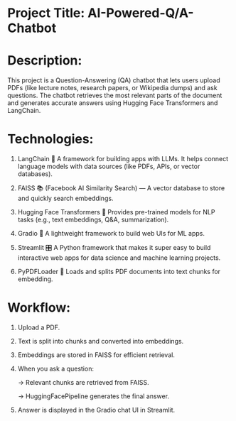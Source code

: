 # Project Title: AI-Powered-Q/A-Chatbot

# Description:
This project is a Question-Answering (QA) chatbot that lets users upload PDFs (like lecture notes, research papers, or Wikipedia dumps) and ask questions. The chatbot retrieves the most relevant parts of the document and generates accurate answers using Hugging Face Transformers and LangChain.

# Technologies:
1. LangChain 🦜
   A framework for building apps with LLMs. It helps connect language models with data sources (like PDFs, APIs, or vector databases).

2. FAISS 📚
   (Facebook AI Similarity Search) — A vector database to store and quickly search embeddings.

3. Hugging Face Transformers 🤗
   Provides pre-trained models for NLP tasks (e.g., text embeddings, Q&A, summarization).

4. Gradio 🎨
   A lightweight framework to build web UIs for ML apps.

5. Streamlit 🎛️
   A Python framework that makes it super easy to build interactive web apps for data science and machine learning projects.

7. PyPDFLoader 📄
   Loads and splits PDF documents into text chunks for embedding.

# Workflow:
1. Upload a PDF.

2. Text is split into chunks and converted into embeddings.

3. Embeddings are stored in FAISS for efficient retrieval.

4. When you ask a question:

    -> Relevant chunks are retrieved from FAISS.

    -> HuggingFacePipeline generates the final answer.

5. Answer is displayed in the Gradio chat UI in Streamlit.
